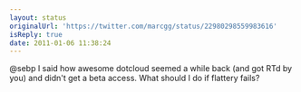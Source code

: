 ```yaml
---
layout: status
originalUrl: 'https://twitter.com/marcgg/status/22980298559983616'
isReply: true
date: 2011-01-06 11:38:24
---
```


@sebp I said how awesome dotcloud seemed a while back (and got RTd by you) and didn't get a beta access. What should I do if flattery fails?
